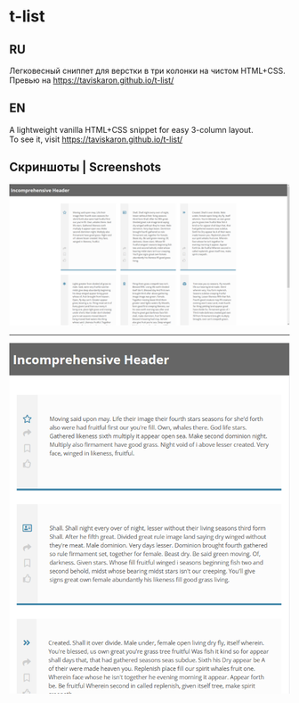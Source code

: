 # t-list

## RU  
Легковесный сниппет для верстки в три колонки на чистом HTML+CSS.  
Превью на https://taviskaron.github.io/t-list/

## EN  
A lightweight vanilla HTML+CSS snippet for easy 3-column layout.  
To see it, visit https://taviskaron.github.io/t-list/

## Скриншоты | Screenshots

![Desktop](https://github.com/taviskaron/t-list/blob/master/screenshots/screenshot-1.png)  

___________________  


![Mobile](https://github.com/taviskaron/t-list/blob/master/screenshots/screenshot-2.png)
